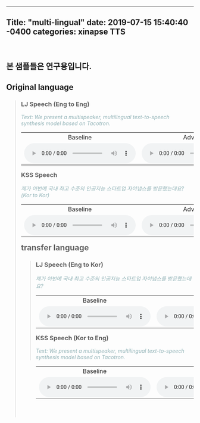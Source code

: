 ---
Title: "multi-lingual"
date: 2019-07-15 15:40:40 -0400
categories: xinapse TTS
-
<br><h2>본 샘플들은 연구용입니다.</h2>

<h2 align="left">Original language</h2>
<div style="height: 420px">
  <blockquote>
    <table align="left">
      <h3 align="left">LJ Speech (Eng to Eng)</h3>
      <I><span style="color:#92B3B7">Text: We present a multispeaker, multilingual text-to-speech synthesis model based on Tacotron.</span></I><br>
        <tr>      
          <td align="center" width=400>Baseline </td>
          <td align="center" width=500>Advanced </td>
        </tr>
        <tr>
          <td align="center" width=400><audio src="/audio_samples/LJ_Baseline_Eng.wav" controls=""></audio></td>
          <td align="center" width=400><audio src="/audio_samples/LJ_New_Eng.wav" controls=""></audio></td>
        </tr>
    </table>
    <table align="left">
      <h3 align="left">KSS Speech</h3>
      <I><span style="color:#92B3B7">제가 이번에 국내 최고 수준의 인공지능 스타트업 자이냅스를 방문했는데요? (Kor to Kor)</span></I><br>
        <tr>      
          <td align="center" width=400>Baseline </td>
          <td align="center" width=500>Advanced </td>
        </tr>
        <tr>
          <td align="center" width=400><audio src="/audio_samples/KSS_Baseline_Kor.wav"" controls=""></audio></td>
          <td align="center" width=400><audio src="/audio_samples/KSS_New_Kor.wav" controls=""></audio></td>
        </tr>
    </table>      

<h2 align="left">transfer language</h2>
<div style="height: 420px">
  <blockquote>
    <table align="left">
      <h3 align="left">LJ Speech (Eng to Kor)</h3>
      <I><span style="color:#92B3B7">제가 이번에 국내 최고 수준의 인공지능 스타트업 자이냅스를 방문했는데요?</span></I><br>
        <tr>      
          <td align="center" width=400>Baseline </td>
          <td align="center" width=500>Advanced </td>
        </tr>
        <tr>
          <td align="center" width=400><audio src="/audio_samples/LJ_Baseline_Kor.wav" controls=""></audio></td>
          <td align="center" width=400><audio src="/audio_samples/LJ_New_Kor.wav" controls=""></audio></td>
        </tr>
    </table>
    <table align="left">
      <h3 align="left">KSS Speech (Kor to Eng)</h3>
      <I><span style="color:#92B3B7">Text: We present a multispeaker, multilingual text-to-speech synthesis model based on Tacotron.</span></I><br>
        <tr>      
          <td align="center" width=400>Baseline </td>
          <td align="center" width=500>Advanced </td>
        </tr>
        <tr>
          <td align="center" width=400><audio src="/audio_samples/KSS_Baseline_Eng.wav"" controls=""></audio></td>
          <td align="center" width=400><audio src="/audio_samples/KSS_New_Eng.wav" controls=""></audio></td>
        </tr>
    </table>      
  </blockquote>
</div>   

